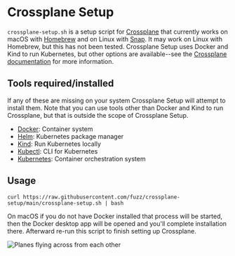 # Crossplane Setup

`crossplane-setup.sh` is a setup script for
[Crossplane](https://crossplane.io) that currently works on macOS with
[Homebrew](https://brew.sh) and on Linux with
[Snap](https://snapcraft.io). It may work on Linux with
Homebrew, but this has not been tested. Crossplane Setup uses Docker and Kind
to run Kubernetes, but other options are available--see the
[Crossplane documentation](https://crossplane.io/docs) for more information.

## Tools required/installed

If any of these are missing on your system Crossplane Setup will
attempt to install them. Note that you can use tools other than Docker and Kind
to run Crossplane, but that is outside the scope of Crossplane Setup.

* [Docker](https://docs.docker.com): Container system
* [Helm](https://helm.sh/docs): Kubernetes package manager
* [Kind](https://kind.sigs.k8s.io): Run Kubernetes locally
* [Kubectl](https://kubernetes.io/docs/reference/kubectl): CLI for Kubernetes
* [Kubernetes](https://kubernetes.io/docs/home): Container orchestration system

## Usage

```
curl https://raw.githubusercontent.com/fuzz/crossplane-setup/main/crossplane-setup.sh | bash
```

On macOS if you do not have Docker installed that process will be started,
then the Docker desktop app will be opened and you'll complete installation
there. Afterward re-run this script to finish setting up Crossplane.

![Planes flying across from each other](https://pinecab.com/assets/images/crossplanes.jpg
    "crosstown traffic")
